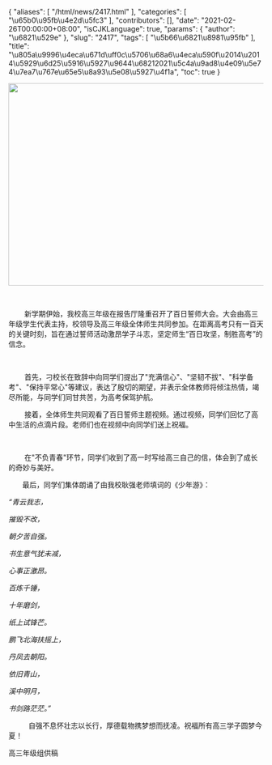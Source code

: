 {
    "aliases": [
        "/html/news/2417.html"
    ],
    "categories": [
        "\u65b0\u95fb\u4e2d\u5fc3"
    ],
    "contributors": [],
    "date": "2021-02-26T00:00:00+08:00",
    "isCJKLanguage": true,
    "params": {
        "author": "\u6821\u529e"
    },
    "slug": "2417",
    "tags": [
        "\u5b66\u6821\u8981\u95fb"
    ],
    "title": "\u805a\u9996\u4eca\u671d\uff0c\u5706\u68a6\u4eca\u590f\u2014\u2014\u5929\u6d25\u5916\u5927\u9644\u68212021\u5c4a\u9ad8\u4e09\u5e74\u7ea7\u767e\u65e5\u8a93\u5e08\u5927\u4f1a",
    "toc": true
}


<img
    src="https://cdn.tfls.online/mirror/full/ae4cb55d5b984e8438c1fc85039ce5b4bdb4c074.jpg"
    style="display:block;margin-left:auto;margin-right:auto;"
    decoding="async"
    fetchpriority="auto"
    loading="lazy"
    height="400"
    width="600"
/>




        




        新学期伊始，我校高三年级在报告厅隆重召开了百日誓师大会。大会由高三年级学生代表主持，校领导及高三年级全体师生共同参加。在距离高考只有一百天的关键时刻，旨在通过誓师活动激昂学子斗志，坚定师生“百日攻坚，制胜高考”的信念。




         




 




        首先，刁校长在致辞中向同学们提出了"充满信心"、"坚韧不拔"、"科学备考"、"保持平常心"等建议，表达了殷切的期望，并表示全体教师将倾注热情，竭尽所能，与同学们同甘共苦，为高考保驾护航。




  






        接着，全体师生共同观看了百日誓师主题视频。通过视频，同学们回忆了高中生活的点滴片段。老师们也在视频中向同学们送上祝福。




       




 




        在"不负青春"环节，同学们收到了高一时写给高三自己的信，体会到了成长的奇妙与美好。




  






       最后，同学们集体朗诵了由我校耿强老师填词的《少年游》： 




*“青云我志，*




*摧毁不改，*




*朝夕苦自强。*




*书生意气犹未减，*




*心事正激昂。*




*百炼千锤，*




*十年磨剑，*




*纸上试锋芒。*




*鹏飞北海扶摇上，*




*丹凤去朝阳。*




*依旧青山，*




*溪中明月，*




*书剑路茫茫。”*




  





          自强不息怀壮志以长行，厚德载物携梦想而抚凌。祝福所有高三学子圆梦今夏！





  





高三年级组供稿  




  





  




  



